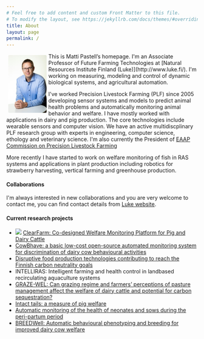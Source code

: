 ```yaml
---
# Feel free to add content and custom Front Matter to this file.
# To modify the layout, see https://jekyllrb.com/docs/themes/#overriding-theme-defaults
title: About
layout: page
permalink: /
---
```


<img src="/assets/mattipastell.jpg" width="20%" style="float: left; display: inline; padding: 5px;  border-radius: 8px;">
This is Matti Pastell’s homepage. I'm an Associate Professor of Future Farming Technologies at [Natural Resources Institute Finland (Luke)](http://www.luke.fi/). I'm working on measuring, modeling and control of dynamic biological systems, and agricultural automation.

I've worked Precision Livestock Farming (PLF) since 2005 developing sensor systems and models to predict animal health problems and automatically monitoring animal behavior and welfare. I have mostly worked with applications in dairy and pig production. The core technologies include wearable sensors and computer vision. We have an active multidiscplinary PLF research group with experts in engineering, computer science, ethology and veterinary science. I'm also currently the President of [EAAP Commission on Precision Livestock Farming](https://www.eaap.org/study-commissions/precision-livestock-farming/)

More recently I have started to work on welfare monitoring of fish in RAS systems and applications in plant production including robotics for strawberry harvesting, vertical farming and greenhouse production.

#### Collaborations

I'm always interested in new collaborations and you are very welcome to contact me, you can find contact details from [Luke website](https://www.luke.fi/en/henkilosto/matti.pastell/).

#### Current research projects

- <img src="http://www.clearfarm.eu/wp-content/themes/thegem/images/logo.png" height="60px"/> [ClearFarm: Co-designed Welfare Monitoring Platform for Pig and Dairy Cattle](http://www.clearfarm.eu/)
- [CowBhave: a basic low-cost open-source automated monitoring system for discrimination of dairy cow behavioural activities](https://www.luke.fi/en/projektit/cowbhave/)
- [Disruptive food production technologies contributing to reach the Finnish carbon neutrality goals](https://www.luke.fi/en/projektit/food-without-fields/)
- INTELLIRAS: Intelligent farming and health control in landbased recirculating aquaculture systems
- [GRAZE-WEL: Can grazing regime and farmers’ perceptions of pasture management affect the welfare of dairy cattle and potential for carbon sequestration?](https://www.luke.fi/en/projektit/graze-wel/)
- [Intact tails: a measure of pig welfare](https://www.luke.fi/en/projektit/ehja/)
- [Automatic monitoring of the health of neonates and sows during the peri-partum period](https://www.luke.fi/en/projektit/autopig/)
- [BREEDWell: Automatic behavioural phenotyping and breeding for improved dairy cow welfare](https://www.luke.fi/en/projektit/breedwell/)